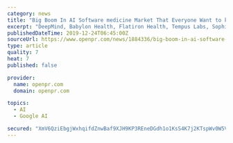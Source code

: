 ```yaml
---
category: news
title: "Big Boom In AI Software medicine Market That Everyone Want to know It | Enlitic, Atomwise, DeepMind, Babylon Health and more"
excerpt: "DeepMind, Babylon Health, Flatiron Health, Tempus Labs, Sophia Genetics, Recursion Pharmaceuticals, Synyi, Freenome, GNS Healthcare, Olive, Ada Health, Clarify Health Solutions, Sight Diagnostics Get Sample PDF(Including Full TOC, Table)@ https://www.theresearchcorporation.com/request-sample.php?id=48925 Artificial intelligence (AI) in ..."
publishedDateTime: 2019-12-24T06:45:00Z
sourceUrl: https://www.openpr.com/news/1884336/big-boom-in-ai-software-medicine-market-that-everyone-want-to-know
type: article
quality: 7
heat: 7
published: false

provider:
  name: openpr.com
  domain: openpr.com

topics:
  - AI
  - Google AI

secured: "XmV6QziEbgjWxhqifdZnwBaf9XJH9KP3REneDGdh1o1KsS4K7j2KTspWv0W5VNrvnyX/sMFH+p8LxGx+igMtDgVowKo2KAb8hCUimI6GrUC/NtwzLWCTaHsVERWu//9zLflb/zdKHDt5V7BQprh2LoJ8IvuyzSZ2AQrgCN+hTnobPlGcPrFvIBSweJTBTIyvpqgrhc3xu+hzySW3/XsGqe7Tw7I1SW4ogTIFXdVwH6QAoix3hI/gnADUKK86zCLHToYHPswXJZN5e5ivg8Qm6Q==;7wcWwy0Wh3alyu7KxLbRrA=="
---
```


